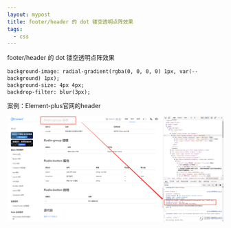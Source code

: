 ```yaml
---
layout: mypost
title: footer/header 的 dot 镂空透明点阵效果
tags:
  - css
---
```


footer/header 的 dot 镂空透明点阵效果

```
background-image: radial-gradient(rgba(0, 0, 0, 0) 1px, var(--background) 1px);
background-size: 4px 4px;
backdrop-filter: blur(3px);

```

案例：Element-plus官网的header

![](/image/2023/2024-05-10-15-30-39.png)